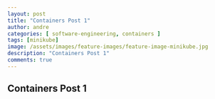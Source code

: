 ```yaml
---
layout: post
title: "Containers Post 1"
author: andre
categories: [ software-engineering, containers ]
tags: [minikube]
image: /assets/images/feature-images/feature-image-minikube.jpg
description: "Containers Post 1"
comments: true
---
```


## Containers Post 1